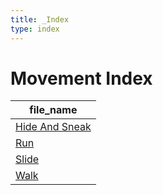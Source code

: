 ```yaml
---
title: _Index
type: index
---
```


# Movement Index

| file_name                                  |
| ------------------------------------------ |
| [Hide And Sneak](../Hide%20And%20Sneak.md) |
| [Run](../Run.md)                           |
| [Slide](../Slide.md)                       |
| [Walk](../Walk.md)                         |
